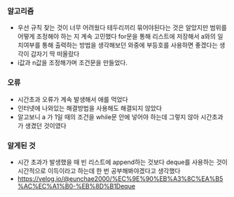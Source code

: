 ### 알고리즘
 - 우선 규칙 찾는 것이 너무 어려웠다 테두리끼리 묶어야된다는 것은 알았지만 범위를 어떻게 조정해야 하는 지 계속 고민했다
   for문을 통해 리스트에 저장해서 a와의 일치여부를 통해 출력하는 방법을 생각해보던 와중에 부등호를 사용하면 좋겠다는 생각이 갑자기 딱 떠올랐다
 - i값과 n값을 조정해가며 조건문을 만들었다.
### 오류
 - 시간초과 오류가 계속 발생해서 애를 먹었다
 - 인터넷에 나와있는 해결방법을 사용해도 해결되지 않았다
 - 알고보니 a 가 1일 때의 조건을 while문 안에 넣어야 하는데 그렇지 않아 시간초과가 생겼던 것이였다

### 알게된 것
 - 시간 초과가 발생했을 때 빈 리스트에 append하는 것보다 deque를 사용하는 것이 시간적으로 이득이라고 하는데 한 번 공부해봐야겠다고 생각했다
 - https://velog.io/@eunchae2000/%EC%9E%90%EB%A3%8C%EA%B5%AC%EC%A1%B0-%EB%8D%B1Deque

